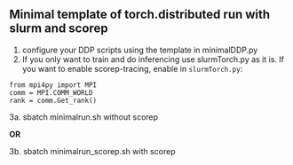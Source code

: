 ## Minimal template of torch.distributed run with slurm and scorep

1. configure your DDP scripts using the template in minimalDDP.py
2. If you only want to train and do inferencing use slurmTorch.py as it is. If you want to enable scorep-tracing, enable in `slurmTorch.py`:
```
from mpi4py import MPI
comm = MPI.COMM_WORLD
rank = comm.Get_rank()
```
3a. sbatch minimalrun.sh without scorep

__OR__

3b. sbatch minimalrun_scorep.sh with scorep

